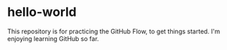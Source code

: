 # hello-world
This repository is for practicing the GitHub Flow, to get things started. I'm enjoying learning GitHub so far.
